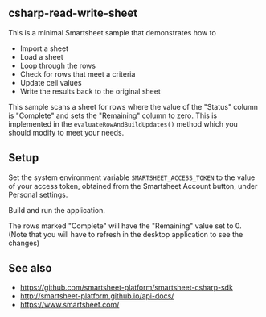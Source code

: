 ## csharp-read-write-sheet

This is a minimal Smartsheet sample that demonstrates how to
* Import a sheet
* Load a sheet
* Loop through the rows
* Check for rows that meet a criteria
* Update cell values
* Write the results back to the original sheet


This sample scans a sheet for rows where the value of the "Status" column is "Complete" and sets the "Remaining" column to zero.
This is implemented in the `evaluateRowAndBuildUpdates()` method which you should modify to meet your needs.


## Setup
Set the system environment variable `SMARTSHEET_ACCESS_TOKEN` to the value of your access token, obtained from the Smartsheet Account button, under Personal settings.

Build and run the application.

The rows marked "Complete" will have the "Remaining" value set to 0. (Note that you will have to refresh in the desktop application to see the changes)

## See also
- https://github.com/smartsheet-platform/smartsheet-csharp-sdk
- http://smartsheet-platform.github.io/api-docs/
- https://www.smartsheet.com/
